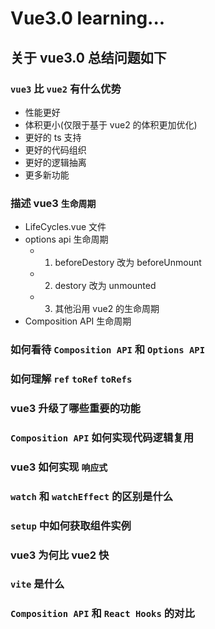 # Vue3.0 learning...

## 关于 vue3.0 总结问题如下

### `vue3` 比 `vue2` 有什么优势

-   性能更好
-   体积更小(仅限于基于 vue2 的体积更加优化)
-   更好的 ts 支持
-   更好的代码组织
-   更好的逻辑抽离
-   更多新功能

### 描述 vue3 `生命周期`

-   LifeCycles.vue 文件
-   options api 生命周期
    -   1. beforeDestory 改为 beforeUnmount
    -   2. destory 改为 unmounted
    -   3. 其他沿用 vue2 的生命周期
-   Composition API 生命周期

### 如何看待 `Composition API` 和 `Options API`

### 如何理解 `ref` `toRef` `toRefs`

### vue3 升级了哪些重要的功能

### `Composition API` 如何实现代码逻辑复用

### vue3 如何实现 `响应式`

### `watch` 和 `watchEffect` 的区别是什么

### `setup` 中如何获取组件实例

### vue3 为何比 vue2 快

### `vite` 是什么

### `Composition API` 和 `React Hooks` 的对比
